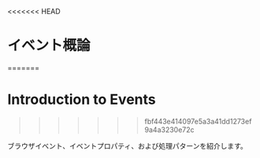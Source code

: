 <<<<<<< HEAD
# イベント概論
=======
# Introduction to Events
>>>>>>> fbf443e414097e5a3a41dd1273ef9a4a3230e72c

ブラウザイベント、イベントプロパティ、および処理パターンを紹介します。
